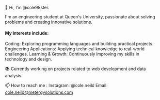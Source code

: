 👋 Hi, I’m @cole98ster.

I'm an engineering student at Queen's University, passionate about solving problems and creating innovative solutions.

#### My interests include:
Coding: Exploring programming languages and building practical projects.
Engineering Applications: Applying technical knowledge to real-world challenges.
Learning & Growth: Continuously improving my skills in technology and design.

📚 Currently working on projects related to web development and data analysis.

📫 How to reach me : Instagram: @cole.neild  Email: cole.neild@metergysolutions.com
